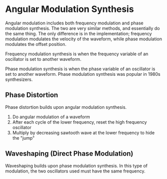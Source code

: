 # Angular Modulation Synthesis
Angular modulation includes both frequency modulation and phase modulation
synthesis.  The two are very similar methods, and essentially do the same thing.
The only difference is in the implementation; frequency modulation modulates the
velocity of the waveform, while phase modulation modulates the offset position.

Frequency modulation synthesis is when the frequency variable of an oscillator
is set to another waveform.

Phase modulation synthesis is when the phase variable of an oscillator is set to
another waveform.  Phase modulation synthesis was popular in 1980s synthesizers.

## Phase Distortion
Phase distortion builds upon angular modulation synthesis.
 1. Do angular modulation of a waveform
 2. After each cycle of the lower frequency, reset the high frequency oscillator
 3. Multiply by decreasing sawtooth wave at the lower frequency to hide the
    "jump"

## Waveshaping (Direct Phase Modulation)
Waveshaping builds upon phase modulation synthesis.  In this type of modulation,
the two oscillators used must have the same frequency.
